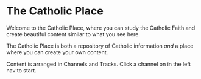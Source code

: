 # The Catholic Place

Welcome to the Catholic Place, where you can study the Catholic Faith and create beautiful content similar to what you see here. 

The Catholic Place is both a repository of Catholic information *and* a place where you can create your own content.

Content is arranged in Channels and Tracks. Click a channel on in the left nav to start.